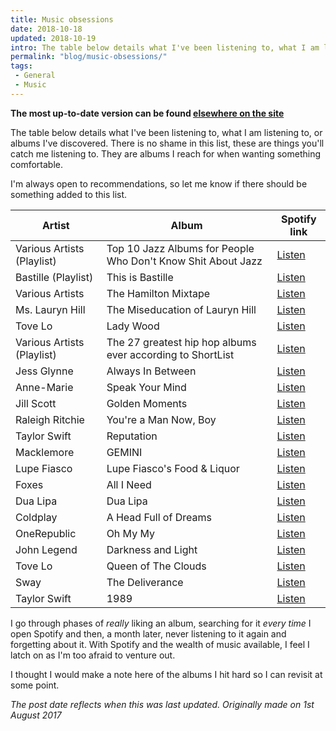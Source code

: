 ```yaml
---
title: Music obsessions
date: 2018-10-18
updated: 2018-10-19
intro: The table below details what I've been listening to, what I am listening to, or albums I've discovered. There is no shame in this list
permalink: "blog/music-obsessions/"
tags:
 - General
 - Music
---
```


**The most up-to-date version can be found [elsewhere on the site](/music-obsessions/)**

The table below details what I've been listening to, what I am listening to, or albums I've discovered. There is no shame in this list, these are things you'll catch me listening to. They are albums I reach for when wanting something comfortable.

I'm always open to recommendations, so let me know if there should be something added to this list.

| Artist | Album | Spotify link |
|---|---|---|
| Various Artists (Playlist) | Top 10 Jazz Albums   for People Who Don't Know Shit About Jazz | [Listen](https://open.spotify.com/user/mikestreety/playlist/2D7jJt4hdFFtlla7YbcceF) |
| Bastille (Playlist) | This is Bastille | [Listen](https://open.spotify.com/user/spotify/playlist/37i9dQZF1DZ06evO4xeFWM) |
| Various Artists | The Hamilton Mixtape | [Listen](https://open.spotify.com/album/5AgsHUKFxr5DApRCmulIqJ) |
| Ms. Lauryn Hill | The Miseducation of Lauryn Hill | [Listen](https://open.spotify.com/album/1BZoqf8Zje5nGdwZhOjAtD) |
| Tove Lo | Lady Wood | [Listen](https://open.spotify.com/album/1tuekzsMZQOuiMejKP6t2Y) |
| Various Artists (Playlist) | The 27 greatest hip hop   albums ever according to ShortList | [Listen](https://open.spotify.com/user/mikestreety/playlist/7CzMAQvkYowW31BrM1rQn6) |
| Jess Glynne | Always In Between | [Listen](https://open.spotify.com/album/2Uv0SsIwRolyvE76e0CaBM) |
| Anne-Marie | Speak Your Mind | [Listen](https://open.spotify.com/album/7lPoGKpCGgdKFAxpudhAH5) |
| Jill Scott | Golden Moments | [Listen](https://open.spotify.com/album/00cZAqb57SRmKrcpFYWuye) |
| Raleigh Ritchie | You're a Man Now, Boy | [Listen](https://open.spotify.com/album/50EXi4hlRIPF7fLQcWCXyp) |
| Taylor Swift | Reputation | [Listen](https://open.spotify.com/album/4fW1sFeE43nuZlAw2xtmC3) |
| Macklemore | GEMINI | [Listen](https://open.spotify.com/album/72qA6s4fjF8Y2VX1UDMfp2) |
| Lupe Fiasco | Lupe Fiasco's Food & Liquor | [Listen](https://open.spotify.com/album/0TDJRkEr2SrhWTetdkEzED) |
| Foxes | All I Need | [Listen](https://open.spotify.com/album/6fpZzsdzd04nqiDPWnF2iw) |
| Dua Lipa | Dua Lipa | [Listen](https://open.spotify.com/album/4btGe14gIJmTxbcPAQBtqb) |
| Coldplay | A Head Full of Dreams | [Listen](https://open.spotify.com/album/3cfAM8b8KqJRoIzt3zLKqw) |
| OneRepublic | Oh My My | [Listen](https://open.spotify.com/album/30SqWqmSU9ww0Btb1j4rpU) |
| John Legend | Darkness and Light | [Listen](https://open.spotify.com/album/7xMjYDrgPLp1ReFGAOyS1O) |
| Tove Lo | Queen of The Clouds | [Listen](https://open.spotify.com/album/1spbq60PWMBiuvARkJbXBP) |
| Sway | The Deliverance | [Listen](https://open.spotify.com/album/75bKgbIFAJ7tyDpPx7n8e5) |
| Taylor Swift | 1989 | [Listen](https://open.spotify.com/album/3GT1SFfrltwpfWM2FB7zV4) |

I go through phases of _really_ liking an album, searching for it _every time_ I open Spotify and then, a month later, never listening to it again and forgetting about it. With Spotify and the wealth of music available, I feel I latch on as I'm too afraid to venture out.

I thought I would make a note here of the albums I hit hard so I can revisit at some point.

_The post date reflects when this was last updated. Originally made on 1st August 2017_
